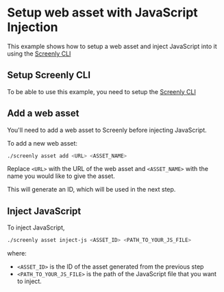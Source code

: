 # Setup web asset with JavaScript Injection

This example shows how to setup a web asset and inject JavaScript into it using the [Screenly CLI](https://github.com/Screenly/cli)

## Setup Screenly CLI

To be able to use this example, you need to setup the [Screenly CLI](https://github.com/Screenly/cli)

## Add a web asset
You'll need to add a web asset to Screenly before injecting JavaScript.

To add a new web asset:

```sh
./screenly asset add <URL> <ASSET_NAME>
```

Replace `<URL>` with the URL of the web asset and `<ASSET_NAME>` with the name you would like to give the asset.

This will generate an ID, which will be used in the next step.

## Inject JavaScript

To inject JavaScript,

```sh
./screenly asset inject-js <ASSET_ID> <PATH_TO_YOUR_JS_FILE>
```

where:
- `<ASSET_ID>` is the ID of the asset generated from the previous step
- `<PATH_TO_YOUR_JS_FILE>` is the path of the JavaScript file that you want to inject.
